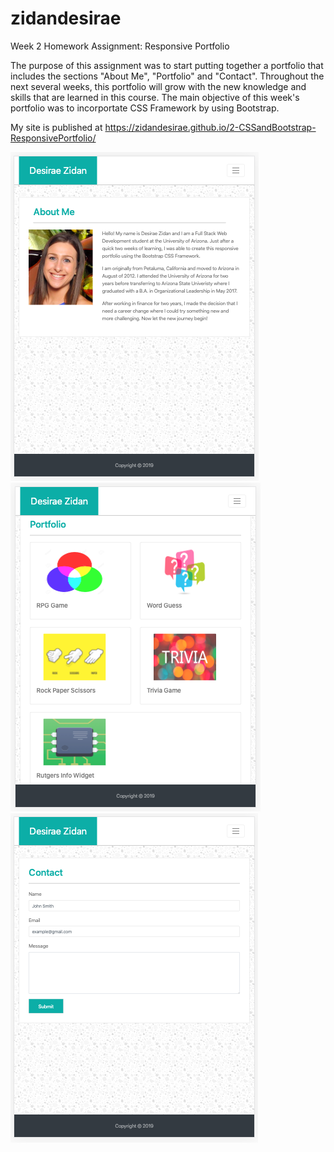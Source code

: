 # zidandesirae

Week 2 Homework Assignment: Responsive Portfolio

The purpose of this assignment was to start putting together a portfolio that includes the sections "About Me", "Portfolio" and "Contact". Throughout the next several weeks, this portfolio will grow with the new knowledge and skills that are learned in this course.
The main objective of this week's portfolio was to incorportate CSS Framework by using Bootstrap.

My site is published at https://zidandesirae.github.io/2-CSSandBootstrap-ResponsivePortfolio/

<img src="/Assets/Images/SS1.png" alt="SS1">
<img src="/Assets/Images/SS2.png" alt="SS2">
<img src="/Assets/Images/SS3.png" alt="SS3">
